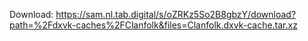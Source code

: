 Download: https://sam.nl.tab.digital/s/oZRKz5So2B8gbzY/download?path=%2Fdxvk-caches%2FClanfolk&files=Clanfolk.dxvk-cache.tar.xz
